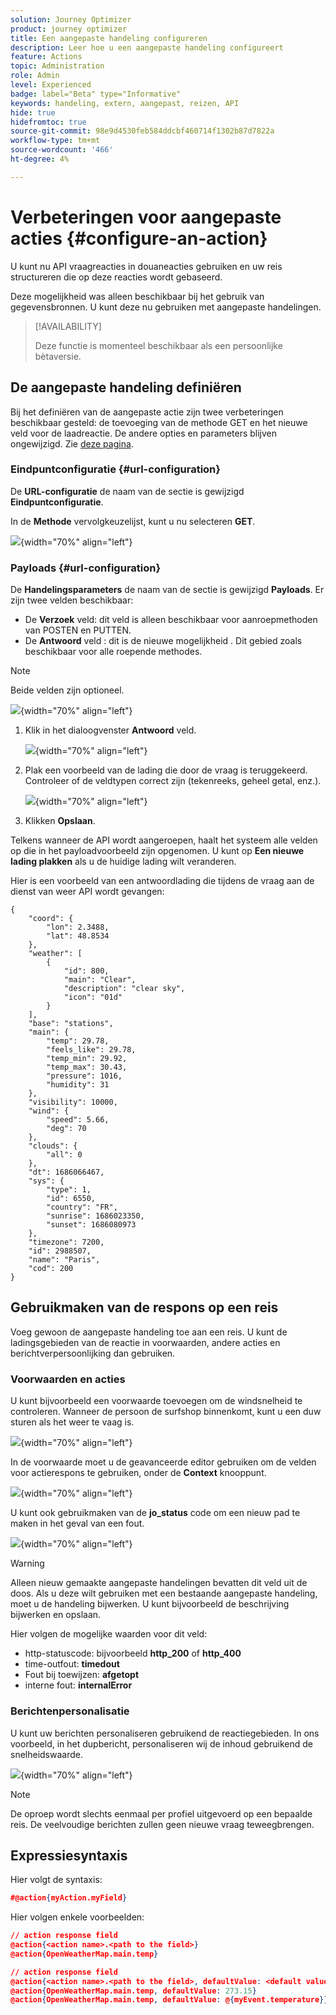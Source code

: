 ```yaml
---
solution: Journey Optimizer
product: journey optimizer
title: Een aangepaste handeling configureren
description: Leer hoe u een aangepaste handeling configureert
feature: Actions
topic: Administration
role: Admin
level: Experienced
badge: label="Beta" type="Informative"
keywords: handeling, extern, aangepast, reizen, API
hide: true
hidefromtoc: true
source-git-commit: 98e9d4530feb584ddcbf460714f1302b87d7822a
workflow-type: tm+mt
source-wordcount: '466'
ht-degree: 4%

---
```


# Verbeteringen voor aangepaste acties {#configure-an-action}

U kunt nu API vraagreacties in douaneacties gebruiken en uw reis structureren die op deze reacties wordt gebaseerd.

Deze mogelijkheid was alleen beschikbaar bij het gebruik van gegevensbronnen. U kunt deze nu gebruiken met aangepaste handelingen.

> [!AVAILABILITY]
>
> Deze functie is momenteel beschikbaar als een persoonlijke bètaversie.

## De aangepaste handeling definiëren

Bij het definiëren van de aangepaste actie zijn twee verbeteringen beschikbaar gesteld: de toevoeging van de methode GET en het nieuwe veld voor de laadreactie. De andere opties en parameters blijven ongewijzigd. Zie [deze pagina](../action/about-custom-action-configuration.md).

### Eindpuntconfiguratie {#url-configuration}

De **URL-configuratie** de naam van de sectie is gewijzigd **Eindpuntconfiguratie**.

In de **Methode** vervolgkeuzelijst, kunt u nu selecteren **GET**.

![](assets/action-response1.png){width="70%" align="left"}

### Payloads {#url-configuration}

De **Handelingsparameters** de naam van de sectie is gewijzigd **Payloads**. Er zijn twee velden beschikbaar:

* De **Verzoek** veld: dit veld is alleen beschikbaar voor aanroepmethoden van POSTEN en PUTTEN.
* De **Antwoord** veld : dit is de nieuwe mogelijkheid . Dit gebied zoals beschikbaar voor alle roepende methodes.

> [!NOTE]
> 
> Beide velden zijn optioneel.

![](assets/action-response2.png){width="70%" align="left"}

1. Klik in het dialoogvenster **Antwoord** veld.

   ![](assets/action-response3.png){width="70%" align="left"}

1. Plak een voorbeeld van de lading die door de vraag is teruggekeerd. Controleer of de veldtypen correct zijn (tekenreeks, geheel getal, enz.).

   ![](assets/action-response4.png){width="70%" align="left"}

1. Klikken **Opslaan**.

Telkens wanneer de API wordt aangeroepen, haalt het systeem alle velden op die in het payloadvoorbeeld zijn opgenomen. U kunt op **Een nieuwe lading plakken** als u de huidige lading wilt veranderen.

Hier is een voorbeeld van een antwoordlading die tijdens de vraag aan de dienst van weer API wordt gevangen:

```
{
    "coord": {
        "lon": 2.3488,
        "lat": 48.8534
    },
    "weather": [
        {
            "id": 800,
            "main": "Clear",
            "description": "clear sky",
            "icon": "01d"
        }
    ],
    "base": "stations",
    "main": {
        "temp": 29.78,
        "feels_like": 29.78,
        "temp_min": 29.92,
        "temp_max": 30.43,
        "pressure": 1016,
        "humidity": 31
    },
    "visibility": 10000,
    "wind": {
        "speed": 5.66,
        "deg": 70
    },
    "clouds": {
        "all": 0
    },
    "dt": 1686066467,
    "sys": {
        "type": 1,
        "id": 6550,
        "country": "FR",
        "sunrise": 1686023350,
        "sunset": 1686080973
    },
    "timezone": 7200,
    "id": 2988507,
    "name": "Paris",
    "cod": 200
}
```

## Gebruikmaken van de respons op een reis

Voeg gewoon de aangepaste handeling toe aan een reis. U kunt de ladingsgebieden van de reactie in voorwaarden, andere acties en berichtverpersoonlijking dan gebruiken.

### Voorwaarden en acties

U kunt bijvoorbeeld een voorwaarde toevoegen om de windsnelheid te controleren. Wanneer de persoon de surfshop binnenkomt, kunt u een duw sturen als het weer te vaag is.

![](assets/action-response5.png){width="70%" align="left"}

In de voorwaarde moet u de geavanceerde editor gebruiken om de velden voor actierespons te gebruiken, onder de **Context** knooppunt.

![](assets/action-response6.png){width="70%" align="left"}

U kunt ook gebruikmaken van de **jo_status** code om een nieuw pad te maken in het geval van een fout.

![](assets/action-response7.png){width="70%" align="left"}

> [!WARNING]
>
> Alleen nieuw gemaakte aangepaste handelingen bevatten dit veld uit de doos. Als u deze wilt gebruiken met een bestaande aangepaste handeling, moet u de handeling bijwerken. U kunt bijvoorbeeld de beschrijving bijwerken en opslaan.

Hier volgen de mogelijke waarden voor dit veld:

* http-statuscode: bijvoorbeeld **http_200** of **http_400**
* time-outfout: **timedout**
* Fout bij toewijzen: **afgetopt**
* interne fout: **internalError**

### Berichtenpersonalisatie

U kunt uw berichten personaliseren gebruikend de reactiegebieden. In ons voorbeeld, in het dupbericht, personaliseren wij de inhoud gebruikend de snelheidswaarde.

![](assets/action-response8.png){width="70%" align="left"}

> [!NOTE]
>
> De oproep wordt slechts eenmaal per profiel uitgevoerd op een bepaalde reis. De veelvoudige berichten zullen geen nieuwe vraag teweegbrengen.

## Expressiesyntaxis

Hier volgt de syntaxis:

```json
#@action{myAction.myField} 
```

Hier volgen enkele voorbeelden:

```json
// action response field
@action{<action name>.<path to the field>}
@action{OpenWeatherMap.main.temp}
```

```json
// action response field
@action{<action name>.<path to the field>, defaultValue: <default value expression>}
@action{OpenWeatherMap.main.temp, defaultValue: 273.15}
@action{OpenWeatherMap.main.temp, defaultValue: @{myEvent.temperature}} 
```



